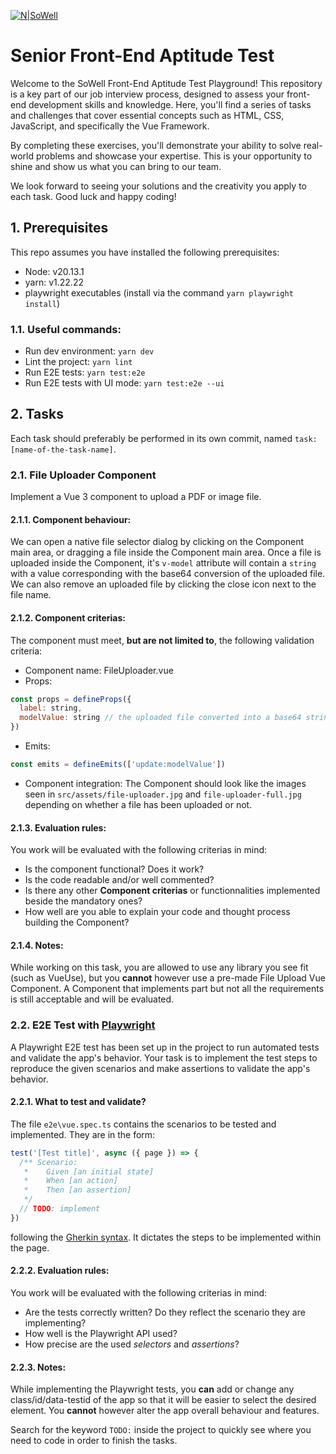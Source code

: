 [![N|SoWell](https://sowell.app/wp-content/uploads/2022/08/Logo-Sowell-bleu-clair.svg)](https://sowell.app/)

# Senior Front-End Aptitude Test

Welcome to the SoWell Front-End Aptitude Test Playground! This repository is a key part of our job interview process, designed to assess your front-end development skills and knowledge. Here, you'll find a series of tasks and challenges that cover essential concepts such as HTML, CSS, JavaScript, and specifically the Vue Framework.

By completing these exercises, you'll demonstrate your ability to solve real-world problems and showcase your expertise. This is your opportunity to shine and show us what you can bring to our team.

We look forward to seeing your solutions and the creativity you apply to each task. Good luck and happy coding!

## 1. Prerequisites

This repo assumes you have installed the following prerequisites:

- Node: v20.13.1
- yarn: v1.22.22
- playwright executables (install via the command `yarn playwright install`)

### 1.1. Useful commands:

- Run dev environment: `yarn dev`
- Lint the project: `yarn lint`
- Run E2E tests: `yarn test:e2e`
- Run E2E tests with UI mode: `yarn test:e2e --ui`

## 2. Tasks

Each task should preferably be performed in its own commit, named `task:[name-of-the-task-name]`.

### 2.1. File Uploader Component

Implement a Vue 3 component to upload a PDF or image file.

#### 2.1.1. Component behaviour:

We can open a native file selector dialog by clicking on the Component main area, or dragging a file inside the Component main area. Once a file is uploaded inside the Component, it's `v-model` attribute will contain a `string` with a value corresponding with the base64 conversion of the uploaded file. We can also remove an uploaded file by clicking the close icon next to the file name.

#### 2.1.2. Component criterias:

The component must meet, **but are not limited to**, the following validation criteria:

- Component name: FileUploader.vue
- Props:

```js
const props = defineProps({
  label: string,
  modelValue: string // the uploaded file converted into a base64 string
})
```

- Emits:

```js
const emits = defineEmits(['update:modelValue'])
```

- Component integration:
  The Component should look like the images seen in `src/assets/file-uploader.jpg` and `file-uploader-full.jpg` depending on whether a file has been uploaded or not.

#### 2.1.3. Evaluation rules:

You work will be evaluated with the following criterias in mind:

- Is the component functional? Does it work?
- Is the code readable and/or well commented?
- Is there any other **Component criterias** or functionnalities implemented beside the mandatory ones?
- How well are you able to explain your code and thought process building the Component?

#### 2.1.4. Notes:

While working on this task, you are allowed to use any library you see fit (such as VueUse), but you **cannot** however use a pre-made File Upload Vue Component.
A Component that implements part but not all the requirements is still acceptable and will be evaluated.

### 2.2. E2E Test with [Playwright](https://playwright.dev/)

A Playwright E2E test has been set up in the project to run automated tests and validate the app's behavior. Your task is to implement the test steps to reproduce the given scenarios and make assertions to validate the app's behavior.

#### 2.2.1. What to test and validate?

The file `e2e\vue.spec.ts` contains the scenarios to be tested and implemented.
They are in the form:

```ts
test('[Test title]', async ({ page }) => {
  /** Scenario:
   *    Given [an initial state]
   *    When [an action]
   *    Then [an assertion]
   */
  // TODO: implement
})
```

following the [Gherkin syntax](https://cucumber.io/docs/gherkin/reference/). It dictates the steps to be implemented within the page.

#### 2.2.2. Evaluation rules:

You work will be evaluated with the following criterias in mind:

- Are the tests correctly written? Do they reflect the scenario they are implementing?
- How well is the Playwright API used?
- How precise are the used _selectors_ and _assertions_?

#### 2.2.3. Notes:

While implementing the Playwright tests, you **can** add or change any class/id/data-testid of the app so that it will be easier to select the desired element. You **cannot** however alter the app overall behaviour and features.

Search for the keyword `TODO:` inside the project to quickly see where you need to code in order to finish the tasks.
